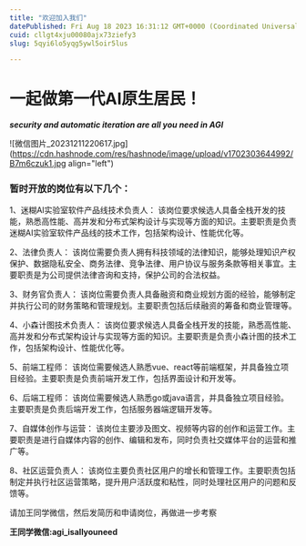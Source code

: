 ```yaml
---
title: "欢迎加入我们"
datePublished: Fri Aug 18 2023 16:31:12 GMT+0000 (Coordinated Universal Time)
cuid: cllgt4xju00080ajx73ziefy3
slug: 5qyi6lo5yqg5ywl5oir5lus

---
```


# **一起做第一代AI原生居民！**

***security and automatic iteration are all you need in AGI***

![微信图片_20231211220617.jpg](https://cdn.hashnode.com/res/hashnode/image/upload/v1702303644992/B7m6czuk1.jpg align="left")

### 暂时开放的岗位有以下几个：

1、迷糊AI实验室软件产品线技术负责人： 该岗位要求候选人具备全栈开发的技能，熟悉高性能、高并发和分布式架构设计与实现等方面的知识。主要职责是负责迷糊AI实验室软件产品线的技术工作，包括架构设计、性能优化等。

2、法律负责人： 该岗位需要负责人拥有科技领域的法律知识，能够处理知识产权保护、数据隐私安全、商务法律、竞争法律、用户协议与服务条款等相关事宜。主要职责是为公司提供法律咨询和支持，保护公司的合法权益。

3、财务官负责人： 该岗位需要负责人具备融资和商业规划方面的经验，能够制定并执行公司的财务策略和管理规划。主要职责包括后续融资的筹备和商业管理等。

4、小森计图技术负责人： 该岗位要求候选人具备全栈开发的技能，熟悉高性能、高并发和分布式架构设计与实现等方面的知识。主要职责是负责小森计图的技术工作，包括架构设计、性能优化等。

5、前端工程师： 该岗位需要候选人熟悉vue、react等前端框架，并具备独立项目经验。主要职责是负责前端开发工作，包括界面设计和开发等。

6、后端工程师： 该岗位需要候选人熟悉go或java语言，并具备独立项目经验。主要职责是负责后端开发工作，包括服务器端逻辑开发等。

7、自媒体创作与运营： 该岗位主要涉及图文、视频等内容的创作和运营工作。主要职责是进行自媒体内容的创作、编辑和发布，同时负责社交媒体平台的运营和推广等。

8、社区运营负责人： 该岗位主要负责社区用户的增长和管理工作。主要职责包括制定并执行社区运营策略，提升用户活跃度和粘性，同时处理社区用户的问题和反馈等。

请加王同学微信，然后发简历和申请岗位，再做进一步考察

**王同学微信:agi\_isallyouneed**